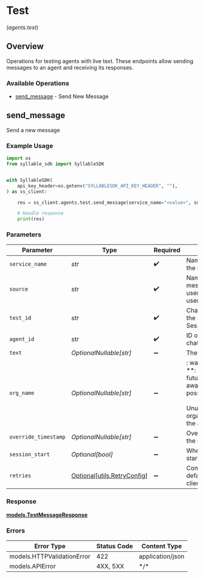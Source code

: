 # Test
(*agents.test*)

## Overview

Operations for testing agents with live text.           These endpoints allow sending messages to an agent and receiving its responses.

### Available Operations

* [send_message](#send_message) - Send New Message

## send_message

Send a new message

### Example Usage

```python
import os
from syllable_sdk import SyllableSDK


with SyllableSDK(
    api_key_header=os.getenv("SYLLABLESDK_API_KEY_HEADER", ""),
) as ss_client:

    res = ss_client.agents.test.send_message(service_name="<value>", source="<value>", test_id="<id>", agent_id="<id>", org_name="<value>")

    # Handle response
    print(res)

```

### Parameters

| Parameter                                                                                                                                                                           | Type                                                                                                                                                                                | Required                                                                                                                                                                            | Description                                                                                                                                                                         |
| ----------------------------------------------------------------------------------------------------------------------------------------------------------------------------------- | ----------------------------------------------------------------------------------------------------------------------------------------------------------------------------------- | ----------------------------------------------------------------------------------------------------------------------------------------------------------------------------------- | ----------------------------------------------------------------------------------------------------------------------------------------------------------------------------------- |
| `service_name`                                                                                                                                                                      | *str*                                                                                                                                                                               | :heavy_check_mark:                                                                                                                                                                  | Name of the service producing the message                                                                                                                                           |
| `source`                                                                                                                                                                            | *str*                                                                                                                                                                               | :heavy_check_mark:                                                                                                                                                                  | Name of the source of the message, should identify the user, like an email or username                                                                                              |
| `test_id`                                                                                                                                                                           | *str*                                                                                                                                                                               | :heavy_check_mark:                                                                                                                                                                  | Channel-manager-side ID of the session (see Session.channel_manager_sid)                                                                                                            |
| `agent_id`                                                                                                                                                                          | *str*                                                                                                                                                                               | :heavy_check_mark:                                                                                                                                                                  | ID of the agent with which the chat is taking place                                                                                                                                 |
| `text`                                                                                                                                                                              | *OptionalNullable[str]*                                                                                                                                                             | :heavy_minus_sign:                                                                                                                                                                  | The text of the message                                                                                                                                                             |
| `org_name`                                                                                                                                                                          | *OptionalNullable[str]*                                                                                                                                                             | :heavy_minus_sign:                                                                                                                                                                  | : warning: ** DEPRECATED **: This will be removed in a future release, please migrate away from it as soon as possible.<br/><br/>Unused: Name of the organization associated with the agent |
| `override_timestamp`                                                                                                                                                                | *OptionalNullable[str]*                                                                                                                                                             | :heavy_minus_sign:                                                                                                                                                                  | Override for the timestamp of the message                                                                                                                                           |
| `session_start`                                                                                                                                                                     | *Optional[bool]*                                                                                                                                                                    | :heavy_minus_sign:                                                                                                                                                                  | Whether this message is the start of a new session                                                                                                                                  |
| `retries`                                                                                                                                                                           | [Optional[utils.RetryConfig]](../../models/utils/retryconfig.md)                                                                                                                    | :heavy_minus_sign:                                                                                                                                                                  | Configuration to override the default retry behavior of the client.                                                                                                                 |

### Response

**[models.TestMessageResponse](../../models/testmessageresponse.md)**

### Errors

| Error Type                 | Status Code                | Content Type               |
| -------------------------- | -------------------------- | -------------------------- |
| models.HTTPValidationError | 422                        | application/json           |
| models.APIError            | 4XX, 5XX                   | \*/\*                      |